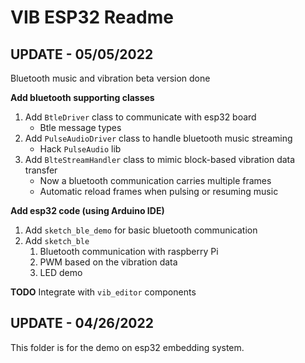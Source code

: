# VIB ESP32 Readme

## UPDATE - 05/05/2022

Bluetooth music and vibration beta version done

**Add bluetooth supporting classes**
1. Add `BtleDriver` class to communicate with esp32 board
    * Btle message types
2. Add `PulseAudioDriver` class to handle bluetooth music streaming
    * Hack `PulseAudio` lib
3. Add `BlteStreamHandler` class to mimic block-based vibration data transfer
    * Now a bluetooth communication carries multiple frames
    * Automatic reload frames when pulsing or resuming music

**Add esp32 code (using Arduino IDE)**
1. Add `sketch_ble_demo` for basic bluetooth communication
2. Add `sketch_ble`
    1. Bluetooth communication with raspberry Pi
    2. PWM based on the vibration data
    3. LED demo

**TODO**
Integrate with `vib_editor` components

## UPDATE - 04/26/2022

This folder is for the demo on esp32 embedding system.